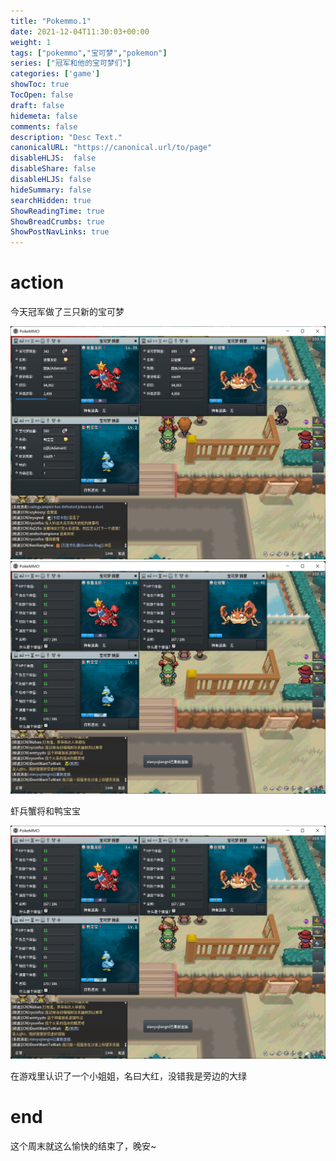```yaml
---
title: "Pokemmo.1"
date: 2021-12-04T11:30:03+00:00
weight: 1
tags: ["pokemmo","宝可梦","pokemon"]
series: ["冠军和他的宝可梦们"]
categories: ['game']
showToc: true
TocOpen: false
draft: false
hidemeta: false
comments: false
description: "Desc Text."
canonicalURL: "https://canonical.url/to/page"
disableHLJS:  false
disableShare: false
disableHLJS: false
hideSummary: false
searchHidden: true
ShowReadingTime: true
ShowBreadCrumbs: true
ShowPostNavLinks: true
---
```


# action

今天冠军做了三只新的宝可梦

![img](/static/images/pokemmo/pokemon1-xg.png)
![img](/static/images/pokemmo/pokemon1-gt.png)

虾兵蟹将和鸭宝宝

![img](/static/images/pokemmo/pokemon1-gt.png)

在游戏里认识了一个小姐姐，名曰大红，没错我是旁边的大绿


# end

这个周末就这么愉快的结束了，晚安~
